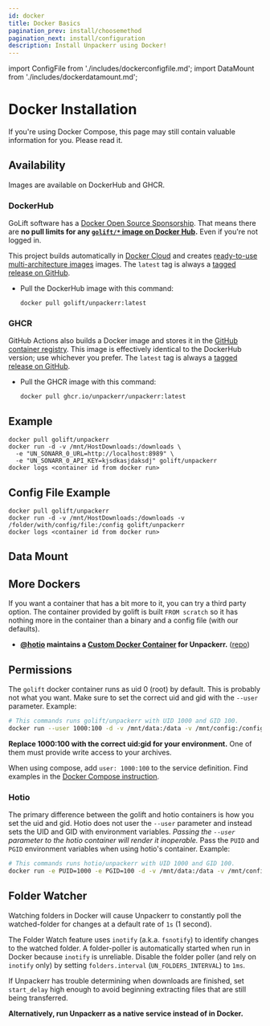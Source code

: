 ```yaml
---
id: docker
title: Docker Basics
pagination_prev: install/choosemethod
pagination_next: install/configuration
description: Install Unpackerr using Docker!
---
```


import ConfigFile from './includes/dockerconfigfile.md';
import DataMount from './includes/dockerdatamount.md';

# Docker Installation

If you're using Docker Compose, this page may still contain valuable information for you. Please read it.

## Availability

Images are available on DockerHub and GHCR.

### DockerHub

GoLift software has a [Docker Open Source Sponsorship](https://docs.docker.com/trusted-content/dsos-program/).
That means there are **no pull limits for any [`golift/*` image on Docker Hub](https://hub.docker.com/u/golift).**
Even if you're not logged in.

This project builds automatically in [Docker Cloud](https://hub.docker.com/r/golift/unpackerr) and creates
[ready-to-use multi-architecture images](https://hub.docker.com/r/golift/unpackerr/tags) images.
The `latest` tag is always a [tagged release on GitHub](https://github.com/Unpackerr/unpackerr/releases).

- Pull the DockerHub image with this command:
  ```shell
  docker pull golift/unpackerr:latest
  ```

### GHCR

GitHub Actions also builds a Docker image and stores it in the
[GitHub container registry](https://github.com/Unpackerr/unpackerr/pkgs/container/unpackerr).
This image is effectively identical to the DockerHub version; use whichever you prefer.
The `latest` tag is always a [tagged release on GitHub](https://github.com/Unpackerr/unpackerr/releases).

- Pull the GHCR image with this command:
  ```
  docker pull ghcr.io/unpackerr/unpackerr:latest
  ```

## Example

```shell
docker pull golift/unpackerr
docker run -d -v /mnt/HostDownloads:/downloads \
  -e "UN_SONARR_0_URL=http://localhost:8989" \
  -e "UN_SONARR_0_API_KEY=kjsdkasjdaksdj" golift/unpackerr
docker logs <container id from docker run>
```

## Config File Example

<ConfigFile />

```shell
docker pull golift/unpackerr
docker run -d -v /mnt/HostDownloads:/downloads -v /folder/with/config/file:/config golift/unpackerr
docker logs <container id from docker run>
```

## Data Mount

<DataMount />

## More Dockers

If you want a container that has a bit more to it, you can try a third party option.
The container provided by golift is built `FROM scratch` so it has nothing more in the
container than a binary and a config file (with our defaults).

- **[@hotio](https://github.com/hotio) maintains a
    [Custom Docker Container](https://hub.docker.com/r/hotio/unpackerr)
    for Unpackerr.** ([repo](https://github.com/hotio/unpackerr))

## Permissions

The `golift` docker container runs as uid 0 (root) by default. This is probably not what you want.
Make sure to set the correct uid and gid with the `--user` parameter. Example:

```bash
# This commands runs golift/unpackerr with UID 1000 and GID 100.
docker run --user 1000:100 -d -v /mnt/data:/data -v /mnt/config:/config golift/unpackerr
```

**Replace 1000:100 with the correct uid:gid for your environment.**
One of them must provide write access to your archives.

When using compose, add `user: 1000:100` to the service definition.
Find examples in the [Docker Compose instruction](compose).

### Hotio

The primary difference between the golift and hotio containers is how you set the uid and gid.
Hotio does not user the `--user` parameter and instead sets the UID and GID with environment
variables. *Passing the `--user` parameter to the hotio container will render it inoperable.*
Pass the `PUID` and `PGID` environment variables when using hotio's container. Example:

```bash
# This commands runs hotio/unpackerr with UID 1000 and GID 100.
docker run -e PUID=1000 -e PGID=100 -d -v /mnt/data:/data -v /mnt/config:/config hotio/unpackerr
```

## Folder Watcher

Watching folders in Docker will cause Unpackerr to constantly poll the
watched-folder for changes at a default rate of `1s` (1 second).

The Folder Watch feature uses `inotify` (a.k.a. `fsnotify`) to identify changes to the
watched folder. A folder-poller is automatically started when run in Docker because
`inotify` is unreliable. Disable the folder poller (and rely on `inotify` only) by
setting `folders.interval` (`UN_FOLDERS_INTERVAL`) to `1ms`.

If Unpackerr has trouble determining when downloads are finished, set
`start_delay` high enough to avoid beginning extracting files that are
still being transferred.

**Alternatively, run Unpackerr as a native service instead of in Docker.**
